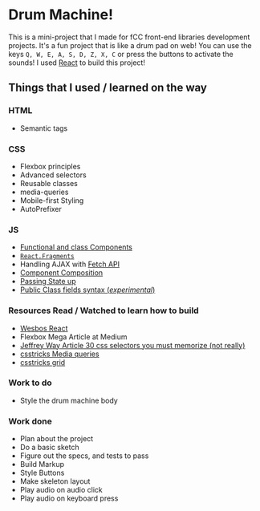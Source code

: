 # Drum Machine!

This is a mini-project that I made for fCC front-end libraries development projects. It's a fun project that is like a drum pad on web! You can use the keys `Q, W, E, A, S, D, Z, X, C` or press the buttons to activate the sounds! I used [React](https://reactjs.org/) to build this project!

## Things that I used / learned on the way

### HTML

- Semantic tags

### CSS

- Flexbox principles
- Advanced selectors
- Reusable classes
- media-queries
- Mobile-first Styling
- AutoPrefixer

### JS

- [Functional and class Components](https://reactjs.org/docs/components-and-props.html#functional-and-class-components)
- [`React.Fragments`](https://reactjs.org/docs/fragments.html)
- Handling AJAX with [Fetch API](https://developers.google.com/web/updates/2015/03/introduction-to-fetch)
- [Component Composition](https://reactjs.org/docs/components-and-props.html#composing-components)
- [Passing State up](https://reactjs.org/docs/lifting-state-up.html)
- [Public Class fields syntax (_experimental_)](https://babeljs.io/docs/en/babel-plugin-transform-class-properties/)

### Resources Read / Watched to learn how to build

- [Wesbos React](https://reactforbeginners.com/)
- Flexbox Mega Article at Medium
- [Jeffrey Way Article 30 css selectors you must memorize (not really)](https://code.tutsplus.com/tutorials/the-30-css-selectors-you-must-memorize--net-16048)
- [csstricks Media queries](https://css-tricks.com/snippets/css/media-queries-for-standard-devices/)
- [csstricks grid](https://css-tricks.com/snippets/css/complete-guide-grid/)

### Work to do

- Style the drum machine body

### Work done

- Plan about the project
- Do a basic sketch
- Figure out the specs, and tests to pass
- Build Markup
- Style Buttons
- Make skeleton layout
- Play audio on audio click
- Play audio on keyboard press
